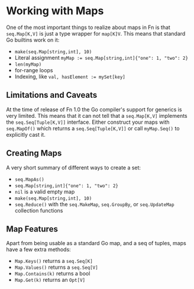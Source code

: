 Working with Maps
====
One of the most important things to realize about maps in Fn is that `seq.Map[K,V]`
is just a type wrapper for `map[K]V`. This means that standard Go builtins
work on it:

* `make(seq.Map[string,int], 10)`
* Literal assignment `myMap := seq.Map[string,int]{"one": 1, "two": 2}`
* `len(myMap)`
* for-range loops
* Indexing, like `val, hasElement := mySet[key]`

Limitations and Caveats
----
At the time of release of Fn 1.0 the Go compiler's support for generics is very
limited. This means that it can not tell that a `seq.Map[K,V]` implements the `seq.Seq[Tuple[K,V]]`
interface. Either construct your maps with `seq.MapOf()` which returns a `seq.Seq[Tuple[K,V]]` or
call `myMap.Seq()` to explicitly cast it.

Creating Maps
----
A very short summary of different ways to create a set:

* `seq.MapAs()`
* `seq.Map[string,int]{"one": 1, "two": 2}`
* `nil` is a valid empty map
* `make(seq.Map[string,int], 10)`
* `seq.Reduce()` with the `seq.MakeMap`, `seq.GroupBy`, or `seq.UpdateMap` collection functions

Map Features
----
Apart from being usable as a standard Go map, and a seq of tuples, maps have a few extra methods:

* `Map.Keys()` returns a `seq.Seq[K]`
* `Map.Values()` returns a `seq.Seq[V]`
* `Map.Contains(k)` returns a bool
* `Map.Get(k)` returns an `Opt[V]`